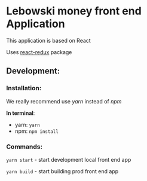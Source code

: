 # Lebowski money front end Application
This application is based on React

Uses [react-redux](https://github.com/MusicCorner/react-redux) package

## Development:

### Installation:

We really recommend use *yarn* instead of *npm*

**In terminal**:
 - yarn: `yarn`
 - npm: `npm install`
### Commands:

`yarn start` - start development local front end app

`yarn build` - start building prod front end app